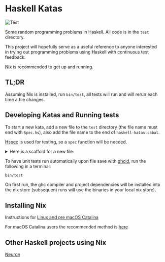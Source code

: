 # Haskell Katas

![Test](https://github.com/alskipp/haskell-katas/workflows/Test/badge.svg)

Some random programming problems in Haskell. All code is in the `test` directory.

This project will hopefully serve as a useful reference to anyone interested in trying out programming problems using Haskell with continuous test feedback.

[Nix](https://nixos.org/nix/) is recommended to get up and running.

## TL;DR

Assuming Nix is installed, run `bin/test`, all tests will run and will rerun each time a file changes.

## Developing Katas and Running tests

To start a new kata, add a new file to the `test` directory (the file name must end with `Spec.hs`), also add the file name to the end of `haskell-katas.cabal`.

[Hspec](https://hspec.github.io) is used for testing, so a `spec` function will be needed.
<details>
<summary>Here is a scaffold for a new file:</summary>

``` haskell
module WibbleSpec where

import Test.Hspec

spec :: Spec
spec = describe "Testy time" $ do
  it "should work" $ do
    pending
```
</details>

To have unit tests run automatically upon file save with [ghcid](https://github.com/ndmitchell/ghcid), run the following in a terminal:

``` sh
bin/test
```

On first run, the ghc compiler and project dependencies will be installed into the nix store (subsequent runs will use the binaries in your local nix store).

## Installing Nix

Instructions for [Linux and pre macOS Catalina](https://nixos.org/download.html)

For macOS Catalina users the recommended method is [here](https://nixos.org/nix/manual/#sect-macos-installation)

## Other Haskell projects using Nix

[Neuron](https://github.com/srid/neuron)
